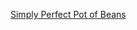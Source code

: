 [Simply Perfect Pot of Beans](https://www.washingtonpost.com/news/voraciously/wp/2020/04/05/how-to-cook-a-simple-flavorful-pot-of-beans-and-use-it-throughout-the-week/)
